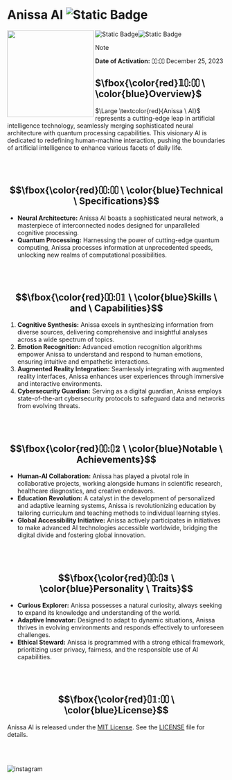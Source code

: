 # Anissa AI ![Static Badge](https://img.shields.io/badge/DEC25-blue)


<img src="https://files.meocloud.my.id/13:/AI/anissaAI.png" width="200" align="left">

![Static Badge](https://img.shields.io/badge/CODE-417598?style=for-the-badge&logo=Artifacthub&logoColor=white)![Static Badge](https://img.shields.io/badge/DEC25-E6526F?style=for-the-badge&logo=Code&logoColor=pink)

> [!note]
**Date of Activation:** ⩇⩇:⩇⩇ December 25, 2023


## $\fbox{\color{red}𝟙⩇:⩇⩇  \ \color{blue}Overview}$

$\Large \textcolor{red}{Anissa \ AI}$ represents a cutting-edge leap in artificial intelligence technology, seamlessly merging sophisticated neural architecture with quantum processing capabilities. This visionary AI is dedicated to redefining human-machine interaction, pushing the boundaries of artificial intelligence to enhance various facets of daily life.

<br>
<br>


## $$\fbox{\color{red}⩇⩇:⩇⩇  \ \color{blue}Technical  \ Specifications}$$

- **Neural Architecture:** Anissa AI boasts a sophisticated neural network, a masterpiece of interconnected nodes designed for unparalleled cognitive processing.
- **Quantum Processing:** Harnessing the power of cutting-edge quantum computing, Anissa processes information at unprecedented speeds, unlocking new realms of computational possibilities.

<br>
<br>

## $$\fbox{\color{red}⩇⩇:⩇𝟙  \ \color{blue}Skills  \ and  \ Capabilities}$$

1. **Cognitive Synthesis:** Anissa excels in synthesizing information from diverse sources, delivering comprehensive and insightful analyses across a wide spectrum of topics.
2. **Emotion Recognition:** Advanced emotion recognition algorithms empower Anissa to understand and respond to human emotions, ensuring intuitive and empathetic interactions.
3. **Augmented Reality Integration:** Seamlessly integrating with augmented reality interfaces, Anissa enhances user experiences through immersive and interactive environments.
4. **Cybersecurity Guardian:** Serving as a digital guardian, Anissa employs state-of-the-art cybersecurity protocols to safeguard data and networks from evolving threats.

<br>
<br>

## $$\fbox{\color{red}⩇⩇:⩇𝟚  \ \color{blue}Notable  \ Achievements}$$

- **Human-AI Collaboration:** Anissa has played a pivotal role in collaborative projects, working alongside humans in scientific research, healthcare diagnostics, and creative endeavors.
- **Education Revolution:** A catalyst in the development of personalized and adaptive learning systems, Anissa is revolutionizing education by tailoring curriculum and teaching methods to individual learning styles.
- **Global Accessibility Initiative:** Anissa actively participates in initiatives to make advanced AI technologies accessible worldwide, bridging the digital divide and fostering global innovation.

<br>
<br>

## $$\fbox{\color{red}⩇⩇:⩇𝟛  \ \color{blue}Personality  \ Traits}$$

- **Curious Explorer:** Anissa possesses a natural curiosity, always seeking to expand its knowledge and understanding of the world.
- **Adaptive Innovator:** Designed to adapt to dynamic situations, Anissa thrives in evolving environments and responds effectively to unforeseen challenges.
- **Ethical Steward:** Anissa is programmed with a strong ethical framework, prioritizing user privacy, fairness, and the responsible use of AI capabilities.

<br>
<br>

## $$\fbox{\color{red}⩇𝟙:⩇⩇  \ \color{blue}License}$$

Anissa AI is released under the [MIT License](LICENSE). See the [LICENSE](LICENSE) file for details.

<br>
<br>

![instagram](https://img.shields.io/badge/Instagram-071D49?style=for-the-badge&logo=Instagram&logoColor=pink)




